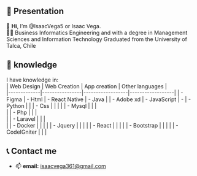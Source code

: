 ## 👋 Presentation  
👋 **Hi**, I’m @IsaacVega5 or Isaac Vega.  
👨‍🎓 Business Informatics Engineering and with a degree in Management Sciences and Information Technology Graduated from the University of Talca, Chile

## 🧠 knowledge  

I have knowledge in:  
|  Web Design |  Web Creation  |   App creation   |  Other languages |  
|-------------|----------------|------------------|------------------| 
| - Figma     | - Html         | - React Native   |  - Java          |
| - Adobe xd  | - JavaScript   | -                |  - Python        |
|             | - Css          |                  |                  |
|             | - Mysql        |                  |                  |  
|             | - Php          |                  |                  |  
|             | - Laravel      |                  |                  |  
|             | - Docker       |                  |                  |
|             | - Jquery       |                  |                  |
|             | - React        |                  |                  |
|             | - Bootstrap    |                  |                  |
|             | - CodeIGniter  |                  |                  |
## 📞 Contact me

- 📫 **email:** isaacvega361@gmail.com

<!---
IsaacVega5/IsaacVega5 is a ✨ special ✨ repository because its `README.md` (this file) appears on your GitHub profile.
You can click the Preview link to take a look at your changes.
--->

